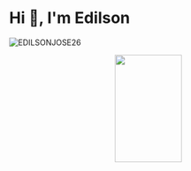 <h1 align="left">Hi 👋, I'm Edilson</h1>
<p align="left"> <img src="https://komarev.com/ghpvc/?username=EDILSONJOSE26" alt="EDILSONJOSE26" /> </p>

<div align="center">  
  <img width="49%" height="195px"
    ![Anurag's GitHub stats](https://github-readme-stats.vercel.app/api?username=anuraghazra&show_icons=true&theme=radical)
  <img width="41%" height="195px" src="https://github-readme-stats.vercel.app/api/top-langs/?username=EDILSONJOSE26&layout=compact&hide_border=true&title_color=00bfbf&text_color=00bfbf&bg_color=0d1117" />
</div>
